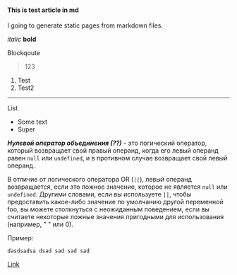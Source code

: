 #### This is test article in md

I going to generate static pages from markdown files.

*italic*
**bold**

Blockqoute
> 123

1. Test
2. Test2

___
List 

* Some text
* Super

***Нулевой оператор объединения (??)*** - это логический оператор, который возвращает свой правый операнд, когда его левый операнд равен `null` или `undefined`, и в противном случае возвращает свой левый операнд.

В отличие от логического оператора OR (`||`), левый операнд возвращается, если это ложное значение, которое не является `null` или `undefined`. Другими словами, если вы используете `||`, чтобы предоставить какое-либо значение по умолчанию другой переменной foo, вы можете столкнуться с неожиданным поведением, если вы считаете некоторые ложные значения пригодными для использования (например, " " или 0). 

Пример:

`
dasdsadsa
dsad
sad
sad
sad
`

[Link](some_link)